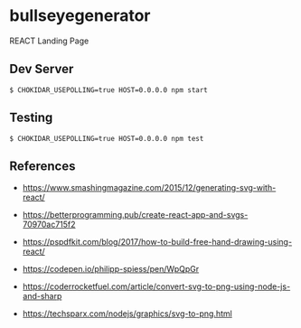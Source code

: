 # bullseyegenerator
REACT Landing Page

## Dev Server

    $ CHOKIDAR_USEPOLLING=true HOST=0.0.0.0 npm start

## Testing

    $ CHOKIDAR_USEPOLLING=true HOST=0.0.0.0 npm test

## References

* https://www.smashingmagazine.com/2015/12/generating-svg-with-react/
* https://betterprogramming.pub/create-react-app-and-svgs-70970ac715f2


* https://pspdfkit.com/blog/2017/how-to-build-free-hand-drawing-using-react/
* https://codepen.io/philipp-spiess/pen/WpQpGr
* https://coderrocketfuel.com/article/convert-svg-to-png-using-node-js-and-sharp
* https://techsparx.com/nodejs/graphics/svg-to-png.html
